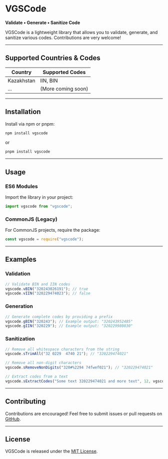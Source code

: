 # VGSCode

**Validate • Generate • Sanitize Code**

VGSCode is a lightweight library that allows you to validate, generate, and sanitize various codes. Contributions are very welcome!

---

## Supported Countries & Codes

| Country    | Supported Codes    |
| ---------- | ------------------ |
| Kazakhstan | IIN, BIN           |
| ...        | (More coming soon) |

---

## Installation

Install via npm or pnpm:

```sh
npm install vgscode
```

or

```sh
pnpm install vgscode
```

---

## Usage

### ES6 Modules

Import the library in your project:

```js
import vgscode from "vgscode";
```

### CommonJS (Legacy)

For CommonJS projects, require the package:

```js
const vgscode = require("vgscode");
```

---

## Examples

### Validation

```js
// Validate BIN and IIN codes
vgscode.vBIN("320243026191"); // true
vgscode.vIIN("320229474023"); // false
```

### Generation

```js
// Generate complete codes by providing a prefix
vgscode.gBIN("320243"); // Example output: "320243952485"
vgscode.gIIN("320229"); // Example output: "320229980830"
```

### Sanitization

```js
// Remove all whitespace characters from the string
vgscode.sTrimAll("32 0229  4740 21"); // "320229474021"

// Remove all non-digit characters
vgscode.sRemoveNonDigits("320#%2294 74fwef021"); // "320229474021"

// Extract codes from a text
vgscode.sExtractCodes("Some text 320229474021 and more text", 12, vgscode.vBIN); //["320243026191"]
```

---

## Contributing

Contributions are encouraged! Feel free to submit issues or pull requests on [GitHub](https://github.com/smvrnn/vgscode).

---

## License

VGSCode is released under the [MIT License](./LICENSE).
